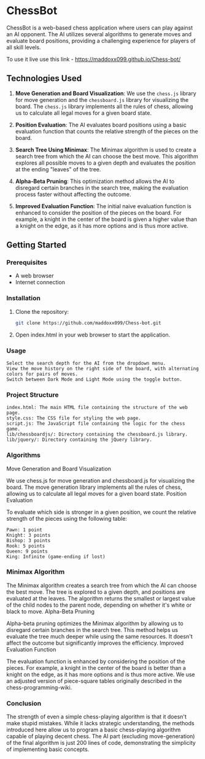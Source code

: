 # ChessBot

ChessBot is a web-based chess application where users can play against an AI opponent. The AI utilizes several algorithms to generate moves and evaluate board positions, providing a challenging experience for players of all skill levels.

To use it live use this link - https://maddoxx099.github.io/Chess-bot/

## Technologies Used

1. **Move Generation and Board Visualization**: We use the `chess.js` library for move generation and the `chessboard.js` library for visualizing the board. The `chess.js` library implements all the rules of chess, allowing us to calculate all legal moves for a given board state.

2. **Position Evaluation**: The AI evaluates board positions using a basic evaluation function that counts the relative strength of the pieces on the board.

3. **Search Tree Using Minimax**: The Minimax algorithm is used to create a search tree from which the AI can choose the best move. This algorithm explores all possible moves to a given depth and evaluates the position at the ending "leaves" of the tree.

4. **Alpha-Beta Pruning**: This optimization method allows the AI to disregard certain branches in the search tree, making the evaluation process faster without affecting the outcome.

5. **Improved Evaluation Function**: The initial naive evaluation function is enhanced to consider the position of the pieces on the board. For example, a knight in the center of the board is given a higher value than a knight on the edge, as it has more options and is thus more active.

## Getting Started

### Prerequisites

- A web browser
- Internet connection

### Installation

1. Clone the repository:
   ```sh
   git clone https://github.com/maddoxx099/Chess-bot.git
2. Open index.html in your web browser to start the application.

### Usage

    Select the search depth for the AI from the dropdown menu.
    View the move history on the right side of the board, with alternating colors for pairs of moves.
    Switch between Dark Mode and Light Mode using the toggle button.

### Project Structure

    index.html: The main HTML file containing the structure of the web page.
    style.css: The CSS file for styling the web page.
    script.js: The JavaScript file containing the logic for the chess game.
    lib/chessboardjs/: Directory containing the chessboard.js library.
    lib/jquery/: Directory containing the jQuery library.

### Algorithms
Move Generation and Board Visualization

We use chess.js for move generation and chessboard.js for visualizing the board. The move generation library implements all the rules of chess, allowing us to calculate all legal moves for a given board state.
Position Evaluation

To evaluate which side is stronger in a given position, we count the relative strength of the pieces using the following table:

    Pawn: 1 point
    Knight: 3 points
    Bishop: 3 points
    Rook: 5 points
    Queen: 9 points
    King: Infinite (game-ending if lost)

### Minimax Algorithm

The Minimax algorithm creates a search tree from which the AI can choose the best move. The tree is explored to a given depth, and positions are evaluated at the leaves. The algorithm returns the smallest or largest value of the child nodes to the parent node, depending on whether it's white or black to move.
Alpha-Beta Pruning

Alpha-beta pruning optimizes the Minimax algorithm by allowing us to disregard certain branches in the search tree. This method helps us evaluate the tree much deeper while using the same resources. It doesn't affect the outcome but significantly improves the efficiency.
Improved Evaluation Function

The evaluation function is enhanced by considering the position of the pieces. For example, a knight in the center of the board is better than a knight on the edge, as it has more options and is thus more active. We use an adjusted version of piece-square tables originally described in the chess-programming-wiki.


### Conclusion
The strength of even a simple chess-playing algorithm is that it doesn't make stupid mistakes. While it lacks strategic understanding, the methods introduced here allow us to program a basic chess-playing algorithm capable of playing decent chess. The AI part (excluding move-generation) of the final algorithm is just 200 lines of code, demonstrating the simplicity of implementing basic concepts.
